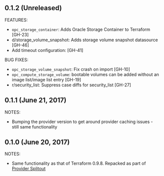 ## 0.1.2 (Unreleased)
FEATURES:

 * `opc_storage_container`: Adds Oracle Storage Container to Terraform [GH-23]
 * d/storage_volume_snapshot: Adds storage volume snapshot datasource [GH-46]
 * Add timeout configuration: [GH-41]
  
BUG FIXES:
 * `opc_storage_volume_snapshot`: Fix crash on import [GH-10]
 * `opc_compute_storage_volume`: bootable volumes can be added without an image list/image list entry [GH-19]
 * r/security_list: Suppress case diffs for security_list [GH-27]

## 0.1.1 (June 21, 2017)

NOTES:

* Bumping the provider version to get around provider caching issues - still same functionality 

## 0.1.0 (June 20, 2017)

NOTES:

* Same functionality as that of Terraform 0.9.8. Repacked as part of [Provider Splitout](https://www.hashicorp.com/blog/upcoming-provider-changes-in-terraform-0-10/)
